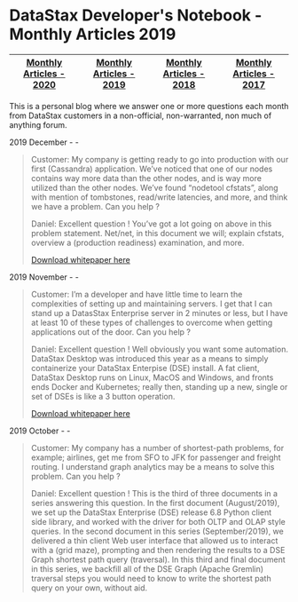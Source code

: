 DataStax Developer's Notebook - Monthly Articles 2019
===================

| **[Monthly Articles - 2020](https://github.com/farrell0/DataStax-Developers-Notebook/blob/master/README.md)** | **[Monthly Articles - 2019](https://github.com/farrell0/DataStax-Developers-Notebook/blob/master/2019/README.md)** | **[Monthly Articles - 2018](https://github.com/farrell0/DataStax-Developers-Notebook/blob/master/2018/README.md)** | **[Monthly Articles - 2017](https://github.com/farrell0/DataStax-Developers-Notebook/blob/master/2017/README.md)** |
|-------------------------|--------------------------|--------------------------|--------------------------|

This is a personal blog where we answer one or more questions each month from DataStax customers in a non-official, non-warranted, non much of anything forum. 

2019 December - -
>Customer: My company is getting ready to go into production with our first (Cassandra) application. We’ve 
>noticed that one of our nodes contains way more data than the other nodes, and is way more utilized than 
>the other nodes. We’ve found “nodetool cfstats”, along with mention of tombstones, read/write latencies, 
>and more, and think we have a problem. Can you help ?
>
>Daniel: Excellent question ! You’ve got a lot going on above in this problem statement. Net/net, in this 
>document we will; explain cfstats, overview a (production readiness) examination, and more.
>
>[Download whitepaper here](https://github.com/farrell0/DataStax-Developers-Notebook/blob/master/2019/DDN_2019_36_cfstats.pdf)

2019 November - -
>Customer: I’m a developer and have little time to learn the complexities of setting up and maintaining 
>servers. I get that I can stand up a DatasStax Enterprise server in 2 minutes or less, but I have at 
>least 10 of these types of challenges to overcome when getting applications out of the door. Can you help ?
>
>Daniel: Excellent question ! Well obviously you want some automation. DataStax Desktop was introduced 
>this year as a means to simply containerize your DataStax Enterpise (DSE) install. A fat client, DataStax 
>Desktop runs on Linux, MacOS and Windows, and fronts ends Docker and Kubernetes; really then, standing up 
>a new, single or set of DSEs is like a 3 button operation.
>
>[Download whitepaper here](https://github.com/farrell0/DataStax-Developers-Notebook/blob/master/2019/DDN_2019_35%20Desktop.pdf)

2019 October - -
>Customer: My company has a number of shortest-path problems, for example; airlines, get me from SFO to 
>JFK for passenger and freight routing. I understand graph analytics may be a means to solve this problem. 
>Can you help ?
>
>Daniel: Excellent question ! This is the third of three documents in a series answering this question. In 
>the first document (August/2019), we set up the DataStax Enterprise (DSE) release 6.8 Python client side 
>library, and worked with the driver for both OLTP and OLAP style queries. In the second document in this 
>series (September/2019), we delivered a thin client Web user interface that allowed us to interact with 
>a (grid maze), prompting and then rendering the results to a DSE Graph shortest path query (traversal). 
>In this third and final document in this series, we backfill all of the DSE Graph (Apache Gremlin) traversal 
>steps you would need to know to write the shortest path query on your own, without aid.
>
